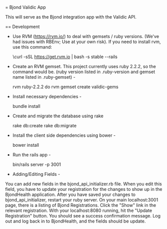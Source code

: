 = Bjond Validic App

This will serve as the Bjond integration app with the Validic API.


== Development

- Use RVM (https://rvm.io/) to deal with gemsets / ruby versions. (We've had issues with RBEnv; Use at your own risk). If you need to install rvm, use this command:

    \curl -sSL https://get.rvm.io | bash -s stable --rails

- Create an RVM gemset. This project currently uses ruby 2.2.2, so the command would be. (ruby version listed in .ruby-version and gemset name listed in .ruby-gemset) - 

    rvm ruby-2.2.2 do rvm gemset create validic-gems

- Install necessary dependencies - 

    bundle install

- Create and migrate the database using rake

    rake db:create
    rake db:migrate

- Install the client side dependencies using bower - 

    bower install

- Run the rails app -

    bin/rails server -p 3001
    
- Adding/Editing Fields -

You can add new fields in the bjond_api_initializer.rb file.  When you edit this field, you have to update your registration for the changes to show up in the BjondHealth application.  After you have saved your changes to bjond_api_initializer, restart your ruby server.  On your main localhost:3001 page, there is a listing of Bjond Registrations.  Click the "Show" link in the relevant registration.  With your localhost:8080 running, hit the "Update Registration" button.  You should see a success confirmation message.  Log out and log back in to BjondHealth, and the fields should be update.

